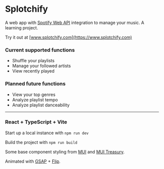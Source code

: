 # Splotchify

A web app with [Spotify Web API](https://developer.spotify.com/documentation/web-api) integration to manage your music.
A learning project.

Try it out at [www.splotchify.com](https://www.splotchify.com)

### Current supported functions
- Shuffle your playlists
- Manage your followed artists
- View recently played

### Planned future functions
- View your top genres
- Analyze playlist tempo
- Analyze playlist danceability

___
### React + TypeScript + Vite

Start up a local instance with `npm run dev`

Build the project with `npm run build`

Some base component styling from [MUI](https://github.com/mui/material-ui) and [MUI Treasury](https://github.com/siriwatknp/mui-treasury).

Animated with [GSAP](https://gsap.com/docs) + [Flip](https://gsap.com/docs/Plugins/Flip/).
